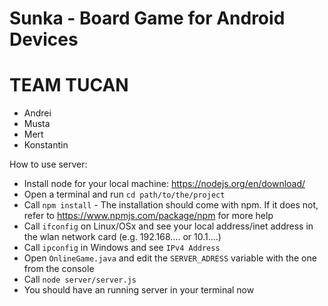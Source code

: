 # Sunka - Board Game for Android Devices


# TEAM TUCAN 


* Andrei
* Musta
* Mert
* Konstantin


How to use server:

* Install node for your local machine: https://nodejs.org/en/download/
* Open a terminal and run `cd path/to/the/project`
* Call `npm install` - The installation should come with npm. If it does not, refer to https://www.npmjs.com/package/npm for more help
* Call `ifconfig` on Linux/OSx and see your local address/inet address in the wlan network card (e.g. 192.168.... or 10.1....)
* Call `ipconfig` in Windows and see `IPv4 Address`
* Open `OnlineGame.java` and edit the `SERVER_ADRESS` variable with the one from the console
* Call `node server/server.js`
* You should have an running server in your terminal now


